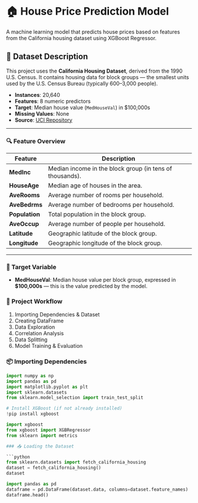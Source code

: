 # 🏠 House Price Prediction Model

A machine learning model that predicts house prices based on features from the California housing dataset using XGBoost Regressor.
## 📁 Dataset Description

This project uses the **California Housing Dataset**, derived from the 1990 U.S. Census. It contains housing data for block groups — the smallest units used by the U.S. Census Bureau (typically 600–3,000 people).

- **Instances**: 20,640  
- **Features**: 8 numeric predictors  
- **Target**: Median house value (`MedHouseVal`) in $100,000s  
- **Missing Values**: None  
- **Source**: [UCI Repository](https://www.dcc.fc.up.pt/~ltorgo/Regression/cal_housing.html)

---

### 🔍 Feature Overview

| Feature      | Description |
|--------------|-------------|
| **MedInc**   | Median income in the block group (in tens of thousands). |
| **HouseAge** | Median age of houses in the area. |
| **AveRooms** | Average number of rooms per household. |
| **AveBedrms**| Average number of bedrooms per household. |
| **Population**| Total population in the block group. |
| **AveOccup** | Average number of people per household. |
| **Latitude** | Geographic latitude of the block group. |
| **Longitude**| Geographic longitude of the block group. |

---

### 🎯 Target Variable

- **MedHouseVal**: Median house value per block group, expressed in **$100,000s** — this is the value predicted by the model.
### 🔧 Project Workflow

1. Importing Dependencies & Dataset  
2. Creating DataFrame  
3. Data Exploration  
4. Correlation Analysis  
5. Data Splitting  
6. Model Training & Evaluation

### 📦 Importing Dependencies

```python
import numpy as np
import pandas as pd
import matplotlib.pyplot as plt
import sklearn.datasets
from sklearn.model_selection import train_test_split

# Install XGBoost (if not already installed)
!pip install xgboost

import xgboost
from xgboost import XGBRegressor
from sklearn import metrics

### 📥 Loading the Dataset

```python
from sklearn.datasets import fetch_california_housing
dataset = fetch_california_housing()
dataset

import pandas as pd
dataframe = pd.DataFrame(dataset.data, columns=dataset.feature_names)
dataframe.head()



